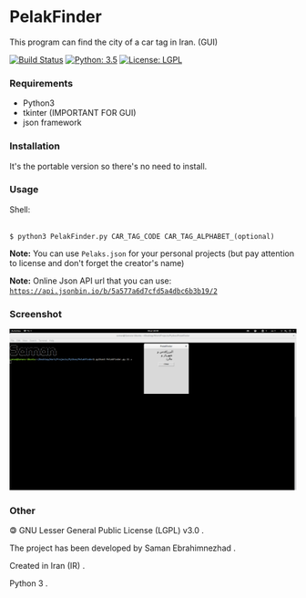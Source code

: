 # PelakFinder
This program can find the city of a car tag in Iran. (GUI)

[![Build Status](https://img.shields.io/badge/build-passing-success)](https://samebison.ir)
[![Python: 3.5](https://img.shields.io/badge/python-3.5-blue)](https://www.python.org/downloads/release/python-350/)
[![License: LGPL](https://img.shields.io/badge/license-LGPL--3.0-informational)](https://www.gnu.org/licenses/lgpl-3.0)

### Requirements

* Python3
* tkinter (IMPORTANT FOR GUI)
* json framework

### Installation

It's the portable version so there's no need to install.

### Usage

Shell:

```shell

$ python3 PelakFinder.py CAR_TAG_CODE CAR_TAG_ALPHABET_(optional)

```
**Note:** You can use ```Pelaks.json``` for your personal projects (but pay attention to license and don't forget the creator's name)

**Note:** Online Json API url that you can use: [```https://api.jsonbin.io/b/5a577a6d7cfd5a4dbc6b3b19/2```](https://api.jsonbin.io/b/5a577a6d7cfd5a4dbc6b3b19/2)

### Screenshot

![PelakFinder](PelakFinder_Screenshot.png?raw=true)

### Other

&#127279; GNU Lesser General Public License (LGPL) v3.0 .

The project has been developed by Saman Ebrahimnezhad .

Created in Iran (IR) .

Python 3 .
